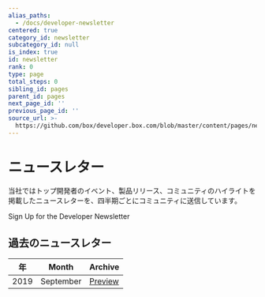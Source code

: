 ```yaml
---
alias_paths:
  - /docs/developer-newsletter
centered: true
category_id: newsletter
subcategory_id: null
is_index: true
id: newsletter
rank: 0
type: page
total_steps: 0
sibling_id: pages
parent_id: pages
next_page_id: ''
previous_page_id: ''
source_url: >-
  https://github.com/box/developer.box.com/blob/master/content/pages/newsletter/index.md
---
```

# ニュースレター

当社ではトップ開発者のイベント、製品リリース、コミュニティのハイライトを掲載したニュースレターを、四半期ごとにコミュニティに送信しています。

<CTA to="https://community.box.com/t5/Box-Newsletters/bg-p/Newsletters">
Sign Up for the Developer Newsletter

</CTA>

## 過去のニュースレター

| 年    | Month     | Archive                     |
| ---- | --------- | --------------------------- |
| 2019 | September | [Preview][download-2019-q3] |

[download-2019-q3]: https://cloud.box.com/s/m7i1r21wudyl2cjnhotgvggou36w8rbx
